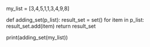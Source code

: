 my_list = [3,4,5,1,1,3,4,9,8]

def adding_set(p_list):
    result_set = set()
    for item in p_list:
        result_set.add(item)
    return result_set

print(adding_set(my_list))